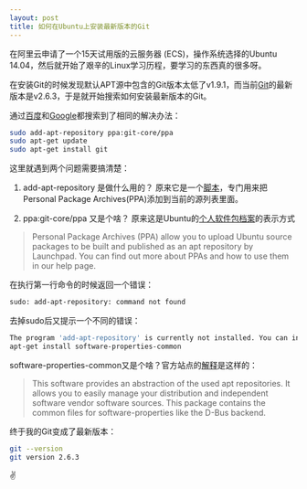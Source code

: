 ```yaml
---
layout: post
title: 如何在Ubuntu上安装最新版本的Git
---
```

在阿里云申请了一个15天试用版的云服务器 (ECS)，操作系统选择的Ubuntu 14.04，然后就开始了艰辛的Linux学习历程，要学习的东西真的很多呀。

在安装Git的时候发现默认APT源中包含的Git版本太低了v1.9.1，而当前[Git](http://git-scm.com/)的最新版本是v2.6.3，于是就开始搜索如何安装最新版本的Git。

通过[百度](http://www.cnblogs.com/zhcncn/p/4030078.html)和[Google](http://stackoverflow.com/questions/19109542/installing-latest-version-of-git-in-ubuntu)都搜索到了相同的解决办法：

```bash
sudo add-apt-repository ppa:git-core/ppa
sudo apt-get update
sudo apt-get install git
```

这里就遇到两个问题需要搞清楚：

1. add-apt-repository 是做什么用的？
原来它是一个[脚本](https://help.ubuntu.com/community/add-apt-repository)，专门用来把Personal Package Archives(PPA)添加到当前的源列表里面。

2. ppa:git-core/ppa 又是个啥？
原来这是Ubuntu的[个人软件包档案](https://help.launchpad.net/Packaging/PPA)的表示方式
> Personal Package Archives (PPA) allow you to upload Ubuntu source packages to be built and published as an apt repository by Launchpad. You can find out more about PPAs and how to use them in our help page.

在执行第一行命令的时候返回一个错误：

```bash
sudo: add-apt-repository: command not found
```

去掉sudo后又提示一个不同的错误：

```bash
The program 'add-apt-repository' is currently not installed. You can install it by typing:
apt-get install software-properties-common
```

software-properties-common又是个啥？官方站点的[解释](https://apps.ubuntu.com/cat/applications/software-properties-common/)是这样的：
> This software provides an abstraction of the used apt repositories. It allows you to easily manage your distribution and independent software vendor software sources.
> This package contains the common files for software-properties like the D-Bus backend.

终于我的Git变成了最新版本：

```bash
git --version
git version 2.6.3
```

:v:

